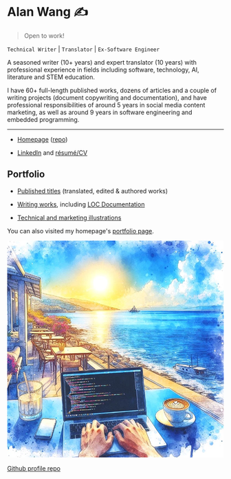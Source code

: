 # Alan Wang ✍️

> Open to work!

`Technical Writer` | `Translator` | `Ex-Software Engineer`

A seasoned writer (10+ years) and expert translator (10 years) with professional experience in fields including software, technology, AI, literature and STEM education.

I have 60+ full-length published works, dozens of articles and a couple of writing projects (document copywriting and documentation), and have professional responsibilities of around 5 years in social media content marketing, as well as around 9 years in software engineering and embedded programming.

---

- [Homepage](https://alankrantas.github.io/) ([repo](https://github.com/alankrantas/alankrantas.github.io))

- [LinkedIn](https://www.linkedin.com/in/alankrantas/) and [résumé/CV](https://www.cake.me/krantas)

## Portfolio

- [Published titles](https://github.com/alankrantas/alankrantas/blob/main/works/published.md) (translated, edited & authored works)

- [Writing works](https://github.com/alankrantas/alankrantas/blob/main/works/projects.md), including [LOC Documentation](https://loc-documentation.vercel.app/)

- [Technical and marketing illustrations](https://github.com/alankrantas/alankrantas/blob/main/works/illustration.md)

You can also visited my homepage's [portfolio page](https://alankrantas.github.io/?view=work).

![profile](profile.jpg)

[Github profile repo](https://github.com/alankrantas/alankrantas)

